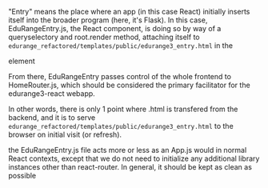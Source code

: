 

"Entry" means the place where an app (in this case React) initially inserts itself into
the broader program (here, it's Flask).  In this case, EduRangeEntry.js, the React component, is doing so
by way of a queryselectory and root.render method, 
attaching itself to `edurange_refactored/templates/public/edurange3_entry.html` 
in the <div id="edurange3_entry_id"> element

From there, EduRangeEntry passes control of the whole frontend to HomeRouter.js,
which should be considered the primary facilitator for the edurange3-react webapp.

In other words, there is only 1 point where .html is transfered from the backend, and it is
to serve `edurange_refactored/templates/public/edurange3_entry.html` to the browser on initial visit (or refresh).

the EduRangeEntry.js file acts more or less as an App.js would in normal React contexts,
except that we do not need to initialize any additional library instances other than react-router.
In general, it should be kept as clean as possible

